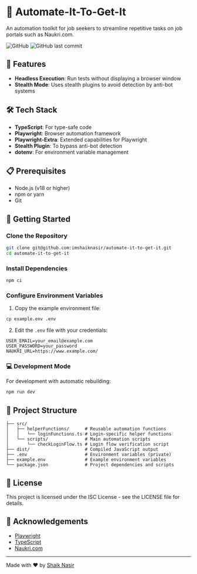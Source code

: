 # 🤖 Automate-It-To-Get-It

An automation toolkit for job seekers to streamline repetitive tasks on job portals such as Naukri.com.

![GitHub](https://img.shields.io/github/license/imshaiknasir/automate-it-to-get-it?style=flat-square)
![GitHub last commit](https://img.shields.io/github/last-commit/imshaiknasir/automate-it-to-get-it?style=flat-square)

## 🌟 Features

- **Headless Execution**: Run tests without displaying a browser window
- **Stealth Mode**: Uses stealth plugins to avoid detection by anti-bot systems

## 🛠️ Tech Stack

- **TypeScript**: For type-safe code
- **Playwright**: Browser automation framework
- **Playwright-Extra**: Extended capabilities for Playwright
- **Stealth Plugin**: To bypass anti-bot detection
- **dotenv**: For environment variable management

## 📋 Prerequisites

- Node.js (v18 or higher)
- npm or yarn
- Git

## 🚀 Getting Started

### Clone the Repository

```bash
git clone git@github.com:imshaiknasir/automate-it-to-get-it.git
cd automate-it-to-get-it
```

### Install Dependencies

```bash
npm ci
```

### Configure Environment Variables

1. Copy the example environment file:
```bash
cp example.env .env
```

2. Edit the `.env` file with your credentials:
```
USER_EMAIL=your_email@example.com
USER_PASSWORD=your_password
NAUKRI_URL=https://www.example.com/
```

### 💻 Development Mode

For development with automatic rebuilding:

```bash
npm run dev
```

## 📂 Project Structure

```
├── src/
│   ├── helperFunctions/      # Reusable automation functions
│   │   └── loginFunctions.ts # Login-specific helper functions
│   └── scripts/              # Main automation scripts
│       └── checkLoginFlow.ts # Login flow verification script
├── dist/                     # Compiled JavaScript output
├── .env                      # Environment variables (private)
├── example.env               # Example environment variables
└── package.json              # Project dependencies and scripts
```

## 📜 License

This project is licensed under the ISC License - see the LICENSE file for details.

## 🙏 Acknowledgements

- [Playwright](https://playwright.dev/)
- [TypeScript](https://www.typescriptlang.org/)
- [Naukri.com](https://www.naukri.com/)

---

Made with ❤️ by [Shaik Nasir](https://github.com/imshaiknasir) 